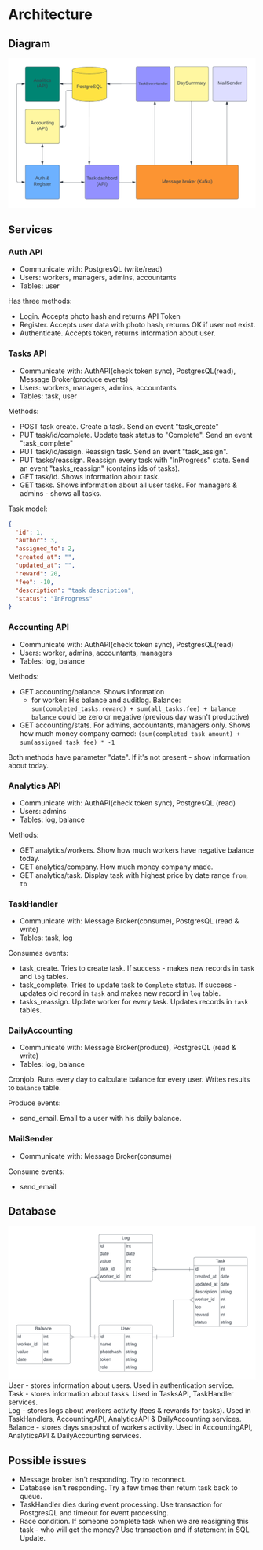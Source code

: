 # Architecture

## Diagram
![architecture diagram](./architecture.png)

## Services

### Auth API
- Communicate with: PostgresQL (write/read)
- Users: workers, managers, admins, accountants
- Tables: user

Has three methods:
- Login.        Accepts photo hash and returns API Token
- Register.     Accepts user data with photo hash, returns OK if user not exist.
- Authenticate. Accepts token, returns information about user.

### Tasks API
- Communicate with: AuthAPI(check token sync), PostgresQL(read), Message Broker(produce events)
- Users: workers, managers, admins, accountants
- Tables: task, user

Methods:
- POST task create. Create a task. Send an event "task_create"
- PUT task/id/complete. Update task status to "Complete". Send an event "task_complete"
- PUT task/id/assign. Reassign task. Send an event "task_assign".
- PUT tasks/reassign. Reassign every task with "InProgress" state. Send an event "tasks_reassign" (contains ids of tasks).
- GET task/id. Shows information about task.
- GET tasks. Shows information about all user tasks. For managers & admins - shows all tasks.

Task model: 
```json
{
  "id": 1, 
  "author": 3,
  "assigned_to": 2,
  "created_at": "", 
  "updated_at": "",
  "reward": 20,
  "fee": -10,
  "description": "task description",
  "status": "InProgress"
}
```

### Accounting API
- Communicate with: AuthAPI(check token sync), PostgresQL(read)
- Users: worker, admins, accountants, managers
- Tables: log, balance

Methods:
- GET accounting/balance. Shows information
  - for worker: His balance and auditlog. Balance: `sum(completed_tasks.reward) + sum(all_tasks.fee) + balance` 
              `balance` could be zero or negative (previous day wasn't productive)
- GET accounting/stats. For admins, accountants, managers only. Shows how much money company earned:
  `(sum(completed task amount) + sum(assigned task fee) * -1`

Both methods have parameter "date". If it's not present - show information about today.

### Analytics API
- Communicate with: AuthAPI(check token sync), PostgresQL (read)
- Users: admins
- Tables: log, balance

Methods:
- GET analytics/workers. Show how much workers have negative balance today.
- GET analytics/company. How much money company made.
- GET analytics/task. Display task with highest price by date range `from`, `to`

### TaskHandler
- Communicate with: Message Broker(consume), PostgresQL (read & write)
- Tables: task, log

Consumes events:
- task_create. Tries to create task. If success - makes new records in `task` and `log` tables.
- task_complete. Tries to update task to `Complete` status. If success - updates old record in `task` and makes new record in `log` table.
- tasks_reassign. Update worker for every task. Updates records in `task` tables.

### DailyAccounting
- Communicate with: Message Broker(produce), PostgresQL (read & write)
- Tables: log, balance

Cronjob. Runs every day to calculate balance for every user. Writes results to `balance` table.

Produce events:
- send_email. Email to a user with his daily balance.

### MailSender
- Communicate with: Message Broker(consume)

Consume events:
- send_email

## Database
![tables](tables.png)
User - stores information about users. Used in authentication service.<br/>
Task - stores information about tasks. Used in TasksAPI, TaskHandler services.<br/>
Log - stores logs about workers activity (fees & rewards for tasks). Used in TaskHandlers, AccountingAPI, AnalyticsAPI & DailyAccounting services.<br/>
Balance - stores days snapshot of workers activity. Used in AccountingAPI, AnalyticsAPI & DailyAccounting services.<br/>

## Possible issues
- Message broker isn't responding. Try to reconnect.
- Database isn't responding. Try a few times then return task back to queue.
- TaskHandler dies during event processing. Use transaction for PostgresQL and timeout for event processing.
- Race condition. If someone complete task when we are reasigning this task - who will get the money? Use transaction and if statement in SQL Update.

